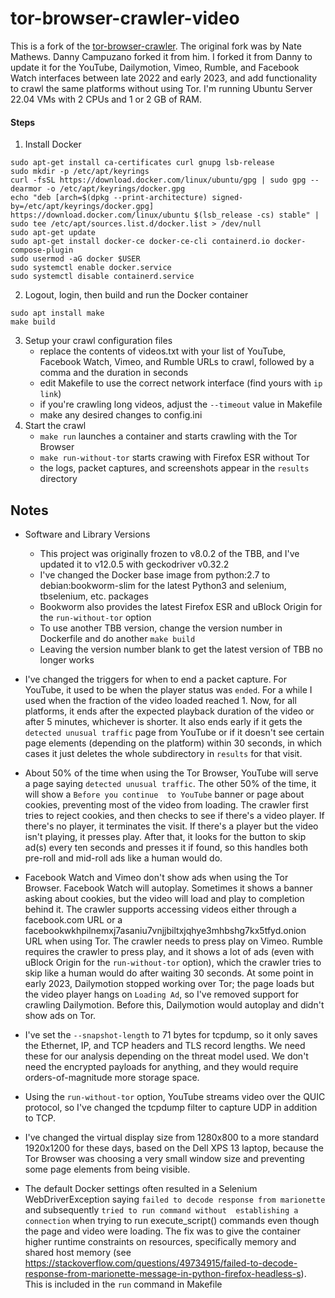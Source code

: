 tor-browser-crawler-video
===============

This is a fork of the [tor-browser-crawler](https://github.com/webfp/tor-browser-crawler). The original fork was by Nate Mathews. Danny Campuzano forked it from him. I forked it 
from Danny to update it for the YouTube, Dailymotion, Vimeo, Rumble, and Facebook Watch interfaces between late 2022 and early 2023, and add functionality to crawl the same 
platforms without using Tor. I'm running Ubuntu Server 22.04 VMs with 2 CPUs and 1 or 2 GB of RAM.

#### Steps
1. Install Docker
```
sudo apt-get install ca-certificates curl gnupg lsb-release
sudo mkdir -p /etc/apt/keyrings
curl -fsSL https://download.docker.com/linux/ubuntu/gpg | sudo gpg --dearmor -o /etc/apt/keyrings/docker.gpg
echo "deb [arch=$(dpkg --print-architecture) signed-by=/etc/apt/keyrings/docker.gpg] https://download.docker.com/linux/ubuntu $(lsb_release -cs) stable" | sudo tee /etc/apt/sources.list.d/docker.list > /dev/null
sudo apt-get update
sudo apt-get install docker-ce docker-ce-cli containerd.io docker-compose-plugin
sudo usermod -aG docker $USER
sudo systemctl enable docker.service
sudo systemctl disable containerd.service
```

2. Logout, login, then build and run the Docker container
```
sudo apt install make
make build
```
3. Setup your crawl configuration files
    * replace the contents of videos.txt with your list of YouTube, Facebook Watch, Vimeo, and Rumble URLs to crawl, followed by a comma and the duration in seconds
    * edit Makefile to use the correct network interface (find yours with `ip link`)
    * if you're crawling long videos, adjust the `--timeout` value in Makefile
    * make any desired changes to config.ini
4. Start the crawl
    * `make run` launches a container and starts crawling with the Tor Browser
    * `make run-without-tor` starts crawing with Firefox ESR without Tor
    * the logs, packet captures, and screenshots appear in the `results` directory

## Notes
* Software and Library Versions
    * This project was originally frozen to v8.0.2 of the TBB, and I've updated it to v12.0.5 with geckodriver v0.32.2
    * I've changed the Docker base image from python:2.7 to debian:bookworm-slim for the latest Python3 and selenium, tbselenium, etc. packages
    * Bookworm also provides the latest Firefox ESR and uBlock Origin for the `run-without-tor` option
    * To use another TBB version, change the version number in Dockerfile and do another `make build`
    * Leaving the version number blank to get the latest version of TBB no longer works

* I've changed the triggers for when to end a packet capture. For YouTube, it used to be when the player status was `ended`. For a while I used when the fraction of the video 
loaded reached 1. Now, for all platforms, it ends after the expected playback duration of the video or after 5 minutes, whichever is shorter. It also ends early if it gets the 
`detected unusual traffic` page from YouTube or if it doesn't see certain page elements (depending on the platform) within 30 seconds, in which cases it just deletes the whole 
subdirectory in `results` for that visit.

* About 50% of the time when using the Tor Browser, YouTube will serve a page saying `detected unusual traffic`. The other 50% of the time, it will show a `Before you continue 
to YouTube` banner or page about cookies, preventing most of the video from loading. The crawler first tries to reject cookies, and then checks to see if there's a video player. 
If there's no player, it terminates the visit. If there's a player but the video isn't playing, it presses play. After that, it looks for the button to skip ad(s) every ten 
seconds and presses it if found, so this handles both pre-roll and mid-roll ads like a human would do.

* Facebook Watch and Vimeo don't show ads when using the Tor Browser. Facebook Watch will autoplay. Sometimes it shows a banner asking about cookies, but the video will load and 
play to completion behind it. The crawler supports accessing videos either through a facebook.com URL or a facebookwkhpilnemxj7asaniu7vnjjbiltxjqhye3mhbshg7kx5tfyd.onion URL 
when using Tor. The crawler needs to press play on Vimeo. Rumble requires the crawler to press play, and it shows a lot of ads (even with uBlock Origin for the `run-without-tor` 
option), which the crawler tries to skip like a human would do after waiting 30 seconds. At some point in early 2023, Dailymotion stopped working over Tor; the page loads but 
the video player hangs on `Loading Ad`, so I've removed support for crawling Dailymotion. Before this, Dailymotion would autoplay and didn't show ads on Tor.

* I've set the `--snapshot-length` to 71 bytes for tcpdump, so it only saves the Ethernet, IP, and TCP headers and TLS record lengths. We need these for our analysis depending 
on the threat model used. We don't need the encrypted payloads for anything, and they would require orders-of-magnitude more storage space.

* Using the `run-without-tor` option, YouTube streams video over the QUIC protocol, so I've changed the tcpdump filter to capture UDP in addition to TCP.

* I've changed the virtual display size from 1280x800 to a more standard 1920x1200 for these days, based on the Dell XPS 13 laptop, because the Tor Browser was choosing a very 
small window size and preventing some page elements from being visible.

* The default Docker settings often resulted in a Selenium WebDriverException saying `failed to decode response from marionette` and subsequently `tried to run command without 
establishing a connection` when trying to run execute_script() commands even though the page and video were loading. The fix was to give the container higher runtime constraints 
on resources, specifically memory and shared host memory (see 
https://stackoverflow.com/questions/49734915/failed-to-decode-response-from-marionette-message-in-python-firefox-headless-s). This is included in the `run` command in Makefile
